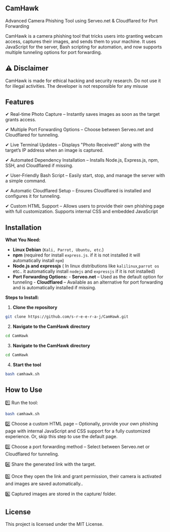 ## CamHawk
Advanced Camera Phishing Tool using Serveo.net & Cloudflared for Port Forwarding

CamHawk is a camera phishing tool that tricks users into granting webcam access, captures their images, and sends them to your machine. It uses JavaScript for the server, Bash scripting for automation, and now supports multiple tunneling options for port forwarding.
## ⚠️ Disclaimer
CamHawk is made for ethical hacking and security research. Do not use it for illegal activities. The developer is not responsible for any misuse

##  Features

✔ Real-time Photo Capture – Instantly saves images as soon as the target grants access.

✔ Multiple Port Forwarding Options – Choose between Serveo.net and Cloudflared for tunneling.

✔ Live Terminal Updates – Displays "Photo Received!" along with the target’s IP address when an image is captured.

✔ Automated Dependency Installation – Installs Node.js, Express.js, npm, SSH, and Cloudflared if missing.

✔ User-Friendly Bash Script – Easily start, stop, and manage the server with a simple command.

✔ Automatic Cloudflared Setup – Ensures Cloudflared is installed and configures it for tunneling.

✔ Custom HTML Support – Allows users to provide their own phishing page with full customization. Supports internal CSS and embedded JavaScript

##  Installation
**What You Need:**

- **Linux Debian** (`Kali, Parrot, Ubuntu, etc`.)
- **npm** (required for install `express.js`. if it is not installed it will automatically install `npm`)
- **Node.js and expressjs** ( In linux distributions like `kalilinux`,`parrot os` etc.. it automatically install `nodejs` and `expressjs` if it is not installed)
- **Port Forwarding Options:**
      - **Serveo.net** – Used           as the default                option for tunneling
      - **Cloudflared** –               Available as an               alternative for               port forwarding and           is automatically              installed if missing.
  
**Steps to Install:**
1. **Clone the repository**
```bash
git clone https://github.com/s-r-e-e-r-a-j/CamHawk.git
```
2. **Navigate to the CamHawk directory**
```bash  
cd CamHawk
```
3. **Navigate to the CamHawk directory**
```bash
cd CamHawk
```
4. **Start the tool**
```bash   
bash camhawk.sh
```

##  How to Use
1️⃣ Run the tool:

```bash
bash camhawk.sh
```
2️⃣ Choose a custom HTML page – Optionally, provide your own phishing page with internal JavaScript and CSS support for a fully customized experience. Or, skip this step to use the default page.

3️⃣ Choose a port forwarding method – Select between Serveo.net or Cloudflared for tunneling.

4️⃣ Share the generated link with the target.

5️⃣ Once they open the link and grant permission, their camera is activated and images are saved automatically..

6️⃣ Captured images are stored in the capture/ folder.

## License

This project is licensed under the MIT License.
